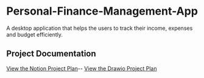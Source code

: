 # Personal-Finance-Management-App
A desktop application that helps the users to track their income, expenses and budget efficiently. 

## Project Documentation
[View the Notion Project Plan](https://www.notion.so/Personal-Finance-Management-Application-1baaddb0648880eca635c8c6505d12cb)--
[View the Drawio Project Plan](https://app.diagrams.net/#G1omEHrOZSwa64FXx7iBymlYtb_c550osh#%7B%22pageId%22%3A%22ofWHFHf3Ra42FA_7O5Dr%22%7D)

